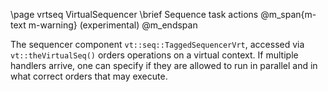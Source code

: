 \page vrtseq VirtualSequencer
\brief Sequence task actions @m_span{m-text m-warning} (experimental) @m_endspan

The sequencer component `vt::seq::TaggedSequencerVrt`, accessed via
`vt::theVirtualSeq()` orders operations on a virtual context. If multiple
handlers arrive, one can specify if they are allowed to run in parallel and in
what correct orders that may execute.
